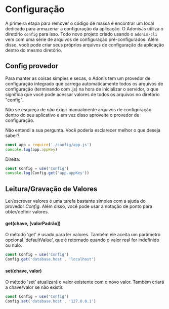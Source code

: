 # Configuração

A primeira etapa para remover o código de massa é encontrar um local dedicado para armazenar a configuração da aplicação. O AdonisJs utiliza o diretório `config` para isso. Todo novo projeto criado usando o `adonis-cli` vem com uma série de arquivos de configuração pré-configurados. Além disso, você pode criar seus próprios arquivos de configuração da aplicação dentro do mesmo diretório.

## Config provedor
Para manter as coisas simples e secas, o Adonis tem um provedor de configuração integrado que carrega automaticamente todos os arquivos de configuração (terminando com .js) na hora de inicializar o servidor, o que significa que você pode acessar valores de todos os arquivos no diretório "config".

Não se esqueça de não exigir manualmente arquivos de configuração dentro do seu aplicativo e em vez disso aproveite o provedor de configuração.

Não entendi a sua pergunta. Você poderia esclarecer melhor o que deseja saber?
```js
const app = require('./config/app.js')
console.log(app.appKey)
```

Direita:
```js
const Config = use('Config')
console.log(Config.get('app.appKey'))
```

## Leitura/Gravação de Valores
Ler/escrever valores é uma tarefa bastante simples com a ajuda do provedor *Config*. Além disso, você pode usar a notação de ponto para obter/definir valores.

#### get(chave, [valorPadrão])
O método 'get' é usado para ler valores. Também ele aceita um parâmetro opcional 'defaultValue', que é retornado quando o valor real for indefinido ou nulo.

```js
const Config = use('Config')
Config.get('database.host', 'localhost')
```

#### set(chave, valor)
O método 'set' atualizará o valor existente com o novo valor. Também criará a chave/valor se não existir.

```js
const Config = use('Config')
Config.set('database.host', '127.0.0.1')
```
